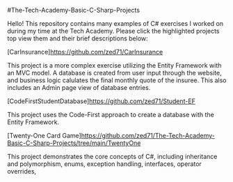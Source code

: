 #The-Tech-Academy-Basic-C-Sharp-Projects

Hello! This repository contains many examples of C# exercises I worked on during my time at the Tech Academy. Please click the highlighted projects top view them and their brief descriptions below:


[CarInsurance]https://github.com/zed71/CarInsurance

This project is a more complex exercise utilizing the Entity Framework with an MVC model. A database is created from user input through the website, and business logic calulates the final monthly quote of the insuree. This also includes an Admin page view of database entries.

[CodeFirstStudentDatabase]https://github.com/zed71/Student-EF

This project uses the Code-First approach to create a database with the Entity Framework.

[Twenty-One Card Game]https://github.com/zed71/The-Tech-Academy-Basic-C-Sharp-Projects/tree/main/TwentyOne

This project demonstrates the core concepts of C#, including inheritance and polymorphism, enums, exception handling, interfaces, operator overrides,


